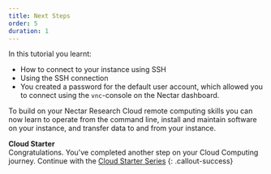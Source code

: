 ```yaml
---
title: Next Steps
order: 5
duration: 1
---
```


In this tutorial you learnt:
- How to connect to your instance using SSH
- Using the SSH connection
- You created a password for the default user account, which allowed you to connect using the `vnc`-console on the Nectar dashboard.

To build on your Nectar Research Cloud remote computing skills you can now learn to operate from the command line, install and maintain software on your instance, and transfer data to and from your instance.

**Cloud Starter**  
Congratulations. You've completed another step on your Cloud Computing journey. Continue with the [Cloud Starter Series](/cloud-starter/02-tutorials)
{: .callout-success}